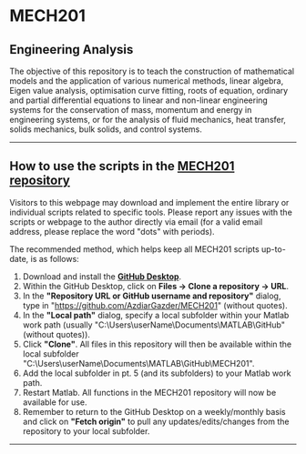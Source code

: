 # MECH201
 ## Engineering Analysis

The objective of this repository is to teach the construction of mathematical models and the application of various numerical methods, linear algebra, Eigen value analysis, optimisation curve fitting, roots of equation, ordinary and partial differential equations to linear and non-linear engineering systems for the conservation of mass, momentum and energy in engineering systems, or for the analysis of fluid mechanics, heat transfer, solids mechanics, bulk solids, and control systems. 

---

## How to use the scripts in the [**MECH201 repository**](https://github.com/AzdiarGazder/MECH201)
Visitors to this webpage may download and implement the entire library or individual scripts related to specific tools. Please report any issues with the scripts or webpage to the author directly via email (for a valid email address, please replace the word "dots" with periods).

The recommended method, which helps keep all MECH201 scripts up-to-date, is as follows: 
1. Download and install the [**GitHub Desktop**](https://desktop.github.com/).
2. Within the GitHub Desktop, click on **Files -> Clone a repository -> URL**.
3. In the **"Repository URL or GitHub username and repository"** dialog, type in "https://github.com/AzdiarGazder/MECH201" (without quotes).
4. In the **"Local path"** dialog, specify a local subfolder within your Matlab work path (usually "C:\Users\userName\Documents\MATLAB\GitHub" (without quotes)).
5. Click **"Clone"**. All files in this repository will then be available within the local subfolder "C:\Users\userName\Documents\MATLAB\GitHub\MECH201".
6. Add the local subfolder in pt. 5 (and its subfolders) to your Matlab work path. 
7. Restart Matlab. All functions in the MECH201 repository will now be available for use.
8. Remember to return to the GitHub Desktop on a weekly/monthly basis and click on **"Fetch origin"** to pull any updates/edits/changes from the repository to your local subfolder. 

---
